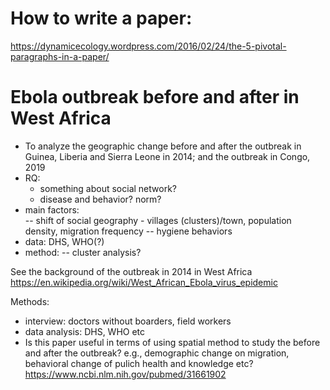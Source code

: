 # How to write a paper:
https://dynamicecology.wordpress.com/2016/02/24/the-5-pivotal-paragraphs-in-a-paper/

# Ebola outbreak before and after in West Africa
- To analyze the geographic change before and after the outbreak in Guinea, Liberia and Sierra Leone in 2014; and the outbreak in Congo, 2019
- RQ:
  - something about social network?
  - disease and behavior?  norm?
- main factors:  
    -- shift of social geography - villages (clusters)/town, population density, migration frequency
    -- hygiene behaviors
- data:  DHS, WHO(?)
- method:
  -- cluster analysis?

See the background of the outbreak in 2014 in West Africa https://en.wikipedia.org/wiki/West_African_Ebola_virus_epidemic


Methods:
- interview:  doctors without boarders, field workers 
- data analysis:  DHS, WHO etc
- Is this paper useful in terms of using spatial method to study the before and after the outbreak? e.g., demographic change on migration, behavioral change of pulich health and knowledge etc?  https://www.ncbi.nlm.nih.gov/pubmed/31661902
